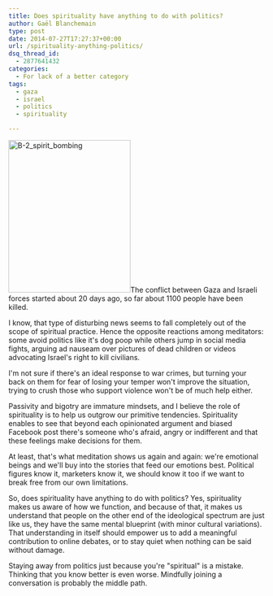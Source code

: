 ```yaml
---
title: Does spirituality have anything to do with politics?
author: Gaël Blanchemain
type: post
date: 2014-07-27T17:27:37+00:00
url: /spirituality-anything-politics/
dsq_thread_id:
  - 2877641432
categories:
  - For lack of a better category
tags:
  - gaza
  - israel
  - politics
  - spirituality

---
```

<img src="http://www.gr0wing.com/wp-content/uploads/2014/07/B-2_spirit_bombing-240x300.jpg" alt="B-2_spirit_bombing" width="240" height="300" class="alignleft size-medium wp-image-7990" srcset="https://www.gr0wing.com/wp-content/uploads/2014/07/B-2_spirit_bombing-240x300.jpg 240w, https://www.gr0wing.com/wp-content/uploads/2014/07/B-2_spirit_bombing.jpg 640w" sizes="(max-width: 240px) 100vw, 240px" />The conflict between Gaza and Israeli forces started about 20 days ago, so far about 1100 people have been killed.

I know, that type of disturbing news seems to fall completely out of the scope of spiritual practice. Hence the opposite reactions among meditators: some avoid politics like it's dog poop while others jump in social media fights, arguing ad nauseam over pictures of dead children or videos advocating Israel's right to kill civilians.

I'm not sure if there's an ideal response to war crimes, but turning your back on them for fear of losing your temper won't improve the situation, trying to crush those who support violence won't be of much help either.

Passivity and bigotry are immature mindsets, and I believe the role of spirituality is to help us outgrow our primitive tendencies. Spirituality enables to see that beyond each opinionated argument and biased Facebook post there's someone who's afraid, angry or indifferent and that these feelings make decisions for them.

At least, that's what meditation shows us again and again: we're emotional beings and we'll buy into the stories that feed our emotions best. Political figures know it, marketers know it, we should know it too if we want to break free from our own limitations.

So, does spirituality have anything to do with politics? Yes, spirituality makes us aware of how we function, and because of that, it makes us understand that people on the other end of the ideological spectrum are just like us, they have the same mental blueprint (with minor cultural variations). That understanding in itself should empower us to add a meaningful contribution to online debates, or to stay quiet when nothing can be said without damage.

Staying away from politics just because you're "spiritual" is a mistake. Thinking that you know better is even worse. Mindfully joining a conversation is probably the middle path.
